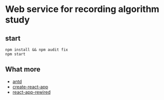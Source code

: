 # Web service for recording algorithm study

## start
```
npm install && npm audit fix
npm start
```

## What more
- [antd](http://github.com/ant-design/ant-design/)
- [create-react-app](https://github.com/facebookincubator/create-react-app)
- [react-app-rewired](https://github.com/timarney/react-app-rewired)

